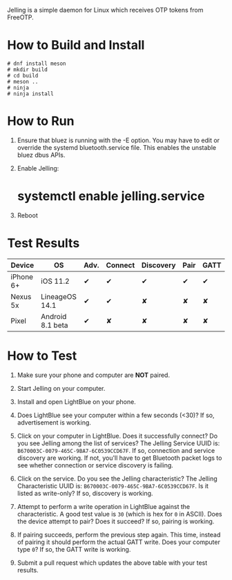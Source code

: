 Jelling is a simple daemon for Linux which receives OTP tokens from FreeOTP.

# How to Build and Install

    # dnf install meson
    # mkdir build
    # cd build
    # meson ..
    # ninja
    # ninja install

# How to Run

1. Ensure that bluez is running with the -E option. You may have to edit or
   override the systemd bluetooth.service file. This enables the unstable
   bluez dbus APIs.

2. Enable Jelling:

    # systemctl enable jelling.service

3. Reboot

# Test Results

|   Device   |        OS        | Adv. | Connect | Discovery | Pair | GATT |
| ---------- | ---------------- | ---- | ------- | --------- | ---- | ---- |
|  iPhone 6+ | iOS 11.2         |  ✔   |    ✔    |     ✔     |  ✔   |  ✔   |
|   Nexus 5x | LineageOS 14.1   |  ✔   |    ✔    |     ✘     |  ✘   |  ✘   |
|      Pixel | Android 8.1 beta |  ✔   |    ✘    |     ✘     |  ✘   |  ✘   |

# How to Test

1. Make sure your phone and computer are **NOT** paired.

2. Start Jelling on your computer.

3. Install and open LightBlue on your phone.

4. Does LightBlue see your computer within a few seconds (<30)? If so,
   advertisement is working.

5. Click on your computer in LightBlue. Does it successfully connect? Do you
   see Jelling among the list of services? The Jelling Service UUID is:
   `B670003C-0079-465C-9BA7-6C0539CCD67F`. If so, connection and service
   discovery are working. If not, you'll have to get Bluetooth packet logs to
   see whether connection or service discovery is failing.

6. Click on the service. Do you see the Jelling characteristic? The Jelling
   Characteristic UUID is: `B670003C-0079-465C-9BA7-6C0539CCD67F`. Is it
   listed as write-only? If so, discovery is working.

7. Attempt to perform a write operation in LightBlue against the
   characteristic. A good test value is `30` (which is hex for `0` in
   ASCII). Does the device attempt to pair? Does it succeed? If so, pairing is
   working.

8. If pairing succeeds, perform the previous step again. This time, instead of
   pairing it should perform the actual GATT write. Does your computer type
   `0`? If so, the GATT write is working.

9. Submit a pull request which updates the above table with your test results.
